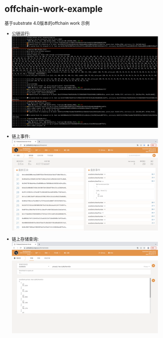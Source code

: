 # offchain-work-example
基于substrate 4.0版本的offchain work 示例  

* 公链运行:
![Image text](./result/1.png)   

* 链上事件:
![Image text](./result/2.png)  

* 链上存储查询:
![Image text](./result/3.png)  
